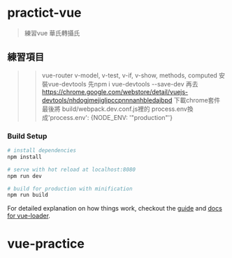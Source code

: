 # practict-vue

> 練習vue 華氏轉攝氏

## 練習項目
>>vue-router
v-model, v-test, v-if, v-show, methods, computed
安裝vue-devtools
先npm i vue-devtools --save-dev
再去
https://chrome.google.com/webstore/detail/vuejs-devtools/nhdogjmejiglipccpnnnanhbledajbpd
下載chrome套件
最後將
build/webpack.dev.conf.js裡的
process.env換成'process.env': {NODE_ENV: '"production"'}

### Build Setup

``` bash
# install dependencies
npm install

# serve with hot reload at localhost:8080
npm run dev

# build for production with minification
npm run build
```

For detailed explanation on how things work, checkout the [guide](http://vuejs-templates.github.io/webpack/) and [docs for vue-loader](http://vuejs.github.io/vue-loader).
# vue-practice
